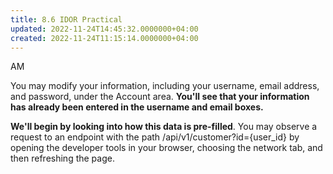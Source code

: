 ```yaml
---
title: 8.6 IDOR Practical
updated: 2022-11-24T14:45:32.0000000+04:00
created: 2022-11-24T11:15:14.0000000+04:00
---
```


AM

You may modify your information, including your username, email address, and password, under the Account area. **You'll see that your information has already been entered in the username and email boxes.**

**We'll begin by looking into how this data is pre-filled**. You may observe a request to an endpoint with the path /api/v1/customer?id={user_id} by opening the developer tools in your browser, choosing the network tab, and then refreshing the page.

